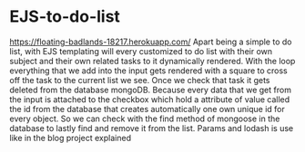 # EJS-to-do-list
https://floating-badlands-18217.herokuapp.com/ 
Apart being a simple to do list, with EJS templating will every customized to do list with their own subject and their own related tasks to it dynamically rendered. With the loop everything that we add into the input gets rendered with a square to cross off the task to the current list we see. Once we check that task it gets deleted from the database mongoDB. Because every data that we get from the input is attached to the checkbox which hold a attribute of value called the id from the database that creates automatically one own unique id for every object. So we can check with the find method of mongoose in the database to lastly find and remove it from the list.  Params and lodash is use like in the blog project explained

